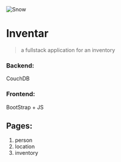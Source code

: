   <div>
    <img src="https://picsum.photos/id/17/1200/200" alt="Snow" title="modernization!">
  </div>

# Inventar
> a fullstack application for an inventory 

### Backend: 
CouchDB

### Frontend:
BootStrap + JS

## Pages:
1. person
2. location
3. inventory
